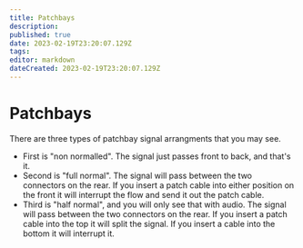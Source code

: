 ```yaml
---
title: Patchbays
description: 
published: true
date: 2023-02-19T23:20:07.129Z
tags: 
editor: markdown
dateCreated: 2023-02-19T23:20:07.129Z
---
```


# Patchbays


There are three types of patchbay signal arrangments that you may see.
* First is "non normalled". The signal just passes front to back, and that's it.
* Second is "full normal". The signal will pass between the two connectors on the rear. If you insert a patch cable into either position on the front it will interrupt the flow and send it out the patch cable.
* Third is "half normal", and you will only see that with audio. The signal will pass between the two connectors on the rear. If you insert a patch cable into the top it will split the signal. If you insert a cable into the bottom it will interrupt it.